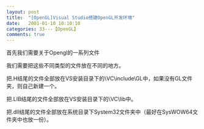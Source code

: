 ```yaml
---
layout: post
title:  "[OpenGL]Visual Studio搭建OpenGL开发环境"
date:   2001-01-10 10:10:10
categories: 33---【OpenGL】
comments: true
---
```


首先我们需要关于Opengl的一系列文件

我们需要把这些不同类型的文件放在不同的地方。

把.H结尾的文件全部放在VS安装目录下的\VC\include\GL中，如果没有GL文件夹，则自己新建一个。

把.LIB结尾的文件全部放在VS安装目录下的\VC\lib中。

把.dll结尾的文件全部放在系统目录下System32文件夹中（最好在SysWOW64文件夹中也放一份）。
